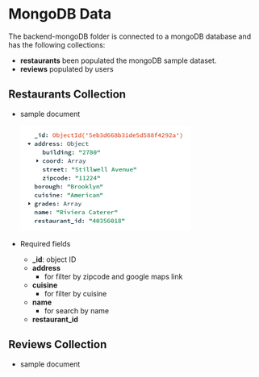 # MongoDB Data
The backend-mongoDB folder is connected to a mongoDB database and has the following collections:
- __restaurants__ been populated the mongoDB sample dataset.
- __reviews__ populated by users 

## Restaurants Collection
- sample document 

    ![sample restaurant document](./imgs/resto_doc_mongo.png)

- Required fields
    - **_id**: object ID
    - **address** 
        - for filter by zipcode and google maps link
    - **cuisine** 
        - for filter by cuisine
    - **name**
        - for search by name
    - **restaurant_id**

## Reviews Collection
- sample document
